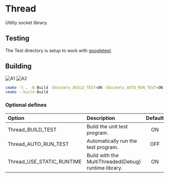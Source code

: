 # Thread

Utility socket library.

## Testing

The Test directory is setup to work with [googletest](https://github.com/google/googletest).

## Building

![A1](https://github.com/chcly/Module.Sockets/actions/workflows/build-linux.yml/badge.svg)
![A2](https://github.com/chcly/Module.Sockets/actions/workflows/build-windows.yml/badge.svg)

```sh
cmake -S . -B Build -DSockets_BUILD_TEST=ON -DSockets_AUTO_RUN_TEST=ON
cmake --build Build
```

### Optional defines

| Option                    | Description                                          | Default |
| :------------------------ | :--------------------------------------------------- | :-----: |
| Thread_BUILD_TEST         | Build the unit test program.                         |   ON    |
| Thread_AUTO_RUN_TEST      | Automatically run the test program.                  |   OFF   |
| Thread_USE_STATIC_RUNTIME | Build with the MultiThreaded(Debug) runtime library. |   ON    |
